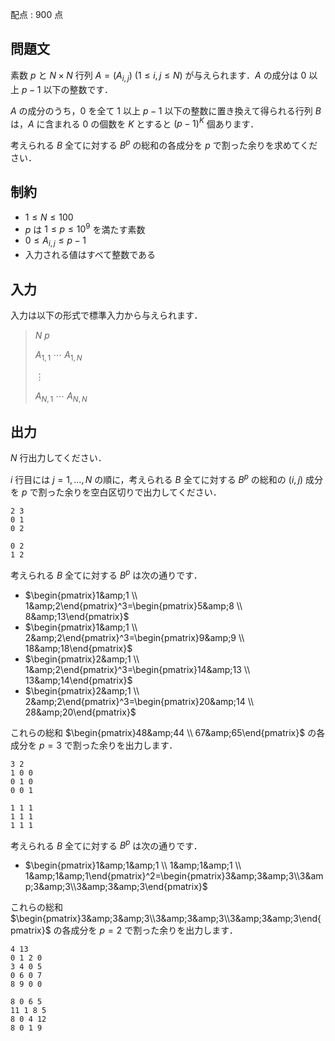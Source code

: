配点 : $900$ 点

## 問題文

素数 $p$ と $N\times N$ 行列 $A = (A_{i,j})$ ($1\leq i,j\leq N$) が与えられます．$A$ の成分は $0$ 以上 $p-1$ 以下の整数です．

$A$ の成分のうち，$0$ を全て $1$ 以上 $p-1$ 以下の整数に置き換えて得られる行列 $B$ は，$A$ に含まれる $0$ の個数を $K$ とすると $(p-1)^K$ 個あります．

考えられる $B$ 全てに対する $B^p$ の総和の各成分を $p$ で割った余りを求めてください．

## 制約

- $1\leq N\leq 100$
- $p$ は $1\leq p\leq 10^9$ を満たす素数
- $0\leq A_{i,j}\leq p-1$
- 入力される値はすべて整数である

## 入力

入力は以下の形式で標準入力から与えられます．

> $N$ $p$
> 
> $A_{1,1}$ $\cdots$ $A_{1,N}$
> 
> $\vdots$
> 
> $A_{N,1}$ $\cdots$ $A_{N,N}$

## 出力

$N$ 行出力してください．

$i$ 行目には $j=1,\ldots,N$ の順に，考えられる $B$ 全てに対する $B^p$ の総和の $(i,j)$ 成分を $p$ で割った余りを空白区切りで出力してください．

```input1
2 3
0 1
0 2
```

```output1
0 2
1 2
```

考えられる $B$ 全てに対する $B^p$ は次の通りです．

- $\begin{pmatrix}1&amp;1 \\ 1&amp;2\end{pmatrix}^3=\begin{pmatrix}5&amp;8 \\ 8&amp;13\end{pmatrix}$
- $\begin{pmatrix}1&amp;1 \\ 2&amp;2\end{pmatrix}^3=\begin{pmatrix}9&amp;9 \\ 18&amp;18\end{pmatrix}$
- $\begin{pmatrix}2&amp;1 \\ 1&amp;2\end{pmatrix}^3=\begin{pmatrix}14&amp;13 \\ 13&amp;14\end{pmatrix}$
- $\begin{pmatrix}2&amp;1 \\ 2&amp;2\end{pmatrix}^3=\begin{pmatrix}20&amp;14 \\ 28&amp;20\end{pmatrix}$

これらの総和 $\begin{pmatrix}48&amp;44 \\ 67&amp;65\end{pmatrix}$ の各成分を $p=3$ で割った余りを出力します．

```input2
3 2
1 0 0
0 1 0
0 0 1
```

```output2
1 1 1
1 1 1
1 1 1
```

考えられる $B$ 全てに対する $B^p$ は次の通りです．

- $\begin{pmatrix}1&amp;1&amp;1 \\ 1&amp;1&amp;1 \\ 1&amp;1&amp;1\end{pmatrix}^2=\begin{pmatrix}3&amp;3&amp;3\\3&amp;3&amp;3\\3&amp;3&amp;3\end{pmatrix}$

これらの総和 $\begin{pmatrix}3&amp;3&amp;3\\3&amp;3&amp;3\\3&amp;3&amp;3\end{pmatrix}$ の各成分を $p=2$ で割った余りを出力します．

```input3
4 13
0 1 2 0
3 4 0 5
0 6 0 7
8 9 0 0
```

```output3
8 0 6 5
11 1 8 5
8 0 4 12
8 0 1 9
```